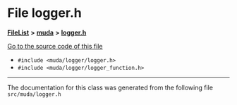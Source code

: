 

# File logger.h



[**FileList**](files.md) **>** [**muda**](dir_be047e8c00f93e2e88c2a417393a7f42.md) **>** [**logger.h**](logger_8h.md)

[Go to the source code of this file](logger_8h_source.md)



* `#include <muda/logger/logger.h>`
* `#include <muda/logger/logger_function.h>`


































































------------------------------
The documentation for this class was generated from the following file `src/muda/logger.h`

